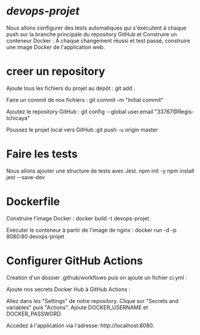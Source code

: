 # *devops-projet*

Nous allons configurer des tests automatiques qui s'exécutent à chaque push sur la branche principale du repository GitHub  et Construire un conteneur Docker : À chaque changement réussi et test passé, construire une image Docker de l'application web.


# creer un repository

Ajoute tous les fichiers du projet au dépôt : git add .

Faire un commit de nos fichiers : git commit -m "Initial commit"

Ajoutez le repository GitHub : git config --global user.email "33767@Regis-tchicaya"

Poussez le projet local vers GitHub :git push -u origin master

# Faire les tests
Nous allons ajouter une structure de tests avec Jest.
npm init -y
npm install jest --save-dev


# Dockerfile

Construire l'image Docker : docker build -t devops-projet.


Exécuter le conteneur à partir de l'image de nginx : docker run -d -p 8080:80 devops-projet

# Configurer GitHub Actions
Creation d'un dossier .github/workflows puis on  ajoute un fichier ci.yml :

Ajoute nos secrets Docker Hub à GitHub Actions :

Allez dans les "Settings" de notre repository.
Clique sur "Secrets and variables" puis "Actions".
Ajoute DOCKER_USERNAME et DOCKER_PASSWORD.


Accédez à l'application via l'adresse: http://localhost:8080.
